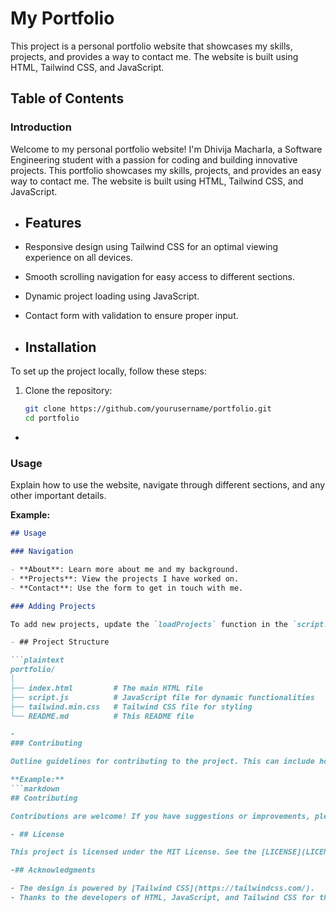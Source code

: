 # My Portfolio

This project is a personal portfolio website that showcases my skills, projects, and provides a way to contact me. The website is built using HTML, Tailwind CSS, and JavaScript.

## Table of Contents
  ### Introduction

Welcome to my personal portfolio website! I'm Dhivija Macharla, a Software Engineering student with a passion for coding and building innovative projects. This portfolio showcases my skills, projects, and provides an easy way to contact me. The website is built using HTML, Tailwind CSS, and JavaScript.

- ## Features

- Responsive design using Tailwind CSS for an optimal viewing experience on all devices.
- Smooth scrolling navigation for easy access to different sections.
- Dynamic project loading using JavaScript.
- Contact form with validation to ensure proper input.

- ## Installation

To set up the project locally, follow these steps:

1. Clone the repository:
   ```bash
   git clone https://github.com/yourusername/portfolio.git
   cd portfolio

- 
### Usage

Explain how to use the website, navigate through different sections, and any other important details.

**Example:**
```markdown
## Usage

### Navigation

- **About**: Learn more about me and my background.
- **Projects**: View the projects I have worked on.
- **Contact**: Use the form to get in touch with me.

### Adding Projects

To add new projects, update the `loadProjects` function in the `script.js` file with the new project details.

- ## Project Structure

```plaintext
portfolio/
│
├── index.html         # The main HTML file
├── script.js          # JavaScript file for dynamic functionalities
├── tailwind.min.css   # Tailwind CSS file for styling
└── README.md          # This README file

- 
### Contributing

Outline guidelines for contributing to the project. This can include how to report issues, submit pull requests, and follow the project's code of conduct.

**Example:**
```markdown
## Contributing

Contributions are welcome! If you have suggestions or improvements, please create an issue or submit a pull request. Make sure to follow the project's code of conduct.

- ## License

This project is licensed under the MIT License. See the [LICENSE](LICENSE) file for details.

-## Acknowledgments

- The design is powered by [Tailwind CSS](https://tailwindcss.com/).
- Thanks to the developers of HTML, JavaScript, and Tailwind CSS for their amazing tools.


